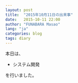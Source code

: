 ```yaml
---
layout: post
title:  "2015年10月11日の出来事"
date:   2015-10-11 22:00
author: "FUNABARA Masao"
lang: "ja"
categories: blog
tags: diary
---
```


本日は、

* システム開発

を行いました。
